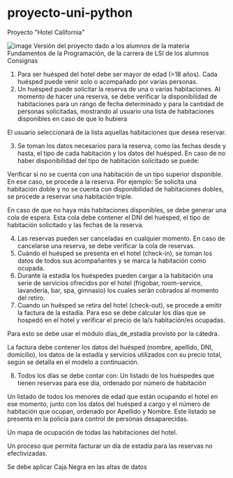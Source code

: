 # proyecto-uni-python


Proyecto "Hotel California"

![image](https://user-images.githubusercontent.com/103605757/211127311-48a10d94-011c-45e3-bf91-f003cc185e2d.png)
Versión del proyecto dado a los alumnos de la materia Fundamentos de la Programación, de la carrera de LSI de los alumnos
Consignas
1. Para ser huésped del hotel debe ser mayor de edad (>18 años).
Cada huésped puede venir solo o acompañado por varias personas.
2. Un huésped puede solicitar la reserva de una o varias habitaciones.
Al momento de hacer una reserva, se debe verificar la disponibilidad de habitaciones para un rango de fecha determinado y para la cantidad de personas solicitadas, mostrando al usuario una lista de habitaciones disponibles en caso de que lo hubiera

El usuario seleccionará de la lista aquellas habitaciones que desea reservar.

3. Se toman los datos necesarios para la reserva, como las fechas desde y hasta, el tipo de cada habitación y los datos del huésped.
En caso de no haber disponibilidad del tipo de habitación solicitado se puede:

Verificar si no se cuenta con una habitación de un tipo superior disponible.
En ese caso, se procede a la reserva. Por ejemplo: Se solicita una habitación doble y no se cuenta con disponibilidad de habitaciones dobles, se procede a reservar una habitación triple.

En caso de que no haya más habitaciones disponibles, se debe generar una cola de espera.
Esta cola debe contener el DNI del huésped, el tipo de habitación solicitado y las fechas de la reserva.

4. Las reservas pueden ser canceladas en cualquier momento.
En caso de cancelarse una reserva, se debe verificar la cola de reservas.
5. Cuándo el huésped se presenta en el hotel (check-in), se toman los datos de todos sus acompañantes y se marca la habitación como ocupada.
6. Durante la estadía los huéspedes pueden cargar a la habitación una serie de servicios ofrecidos por el hotel (frigobar, room-service, lavandería, bar, spa, gimnasio) los cuales serán cobrados al momento del retiro.
7. Cuando un huésped se retira del hotel (check-out), se procede a emitir la factura de la estadía.
Para eso se debe calcular los días que se hospedó en el hotel y verificar el precio de la/s habitación/es ocupadas.

Para esto se debe usar el módulo días_de_estadía provisto por la cátedra.

La factura debe contener los datos del huésped (nombre, apellido, DNI, domicilio), los datos de la estadía y servicios utilizados con su precio total, según se detalla en el modelo a continuación.

8. Todos los días se debe contar con:
Un listado de los huéspedes que tienen reservas para ese día, ordenado por número de habitación

Un listado de todos los menores de edad que están ocupando el hotel en ese momento, junto con los datos del huésped a cargo y el número de habitación que ocupan, ordenado por Apellido y Nombre. Este listado se presenta en la policía para control de personas desaparecidas.

Un mapa de ocupación de todas las habitaciones del hotel.

Un proceso que permita facturar un día de estadía para las reservas no efectivizadas.

Se debe aplicar Caja Negra en las altas de datos

